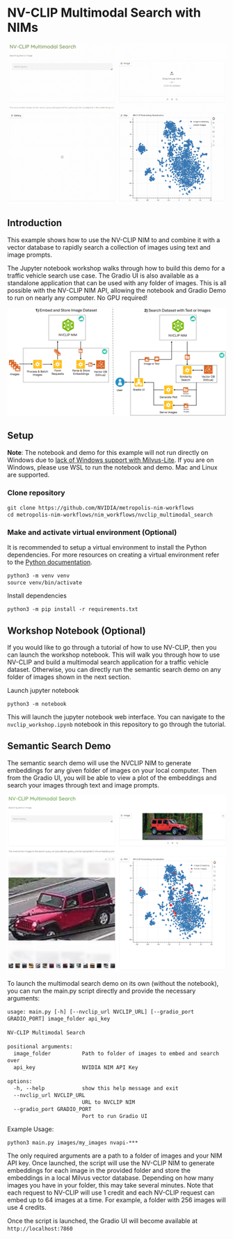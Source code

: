 # NV-CLIP Multimodal Search with NIMs

![semantic search demo](readme_assets/semantic_search.gif)

## Introduction

This example shows how to use the NV-CLIP NIM to and combine it with a vector database to rapidly search a collection of images using text and image prompts. 

The Jupyter notebook workshop walks through how to build this demo for a traffic vehicle search use case. The Gradio UI is also available as a standalone application that can be used with any folder of images. This is all possible with the NV-CLIP NIM API, allowing the notebook and Gradio Demo to run on nearly any computer. No GPU required!

![semantic search diagram](readme_assets/semantic_search_diagram.png)

## Setup

**Note**: The notebook and demo for this example will not run directly on Windows due to [lack of Windows support with Milvus-Lite](https://github.com/milvus-io/milvus/issues/34854). If you are on Windows, please use WSL to run the notebook and demo. Mac and Linux are supported. 

### Clone repository
```
git clone https://github.com/NVIDIA/metropolis-nim-workflows
cd metropolis-nim-workflows/nim_workflows/nvclip_multimodal_search
```

### Make and activate virtual environment (Optional)

It is recommended to setup a virtual environment to install the Python dependencies. For more resources on creating a virtual environment refer to the [Python documentation](https://docs.python.org/3/tutorial/venv.html). 

```
python3 -m venv venv 
source venv/bin/activate
```

Install dependencies
```
python3 -m pip install -r requirements.txt
```

## Workshop Notebook (Optional) 

If you would like to go through a tutorial of how to use NV-CLIP, then you can launch the workshop notebook. This will walk you through how to use NV-CLIP and build a multimodal search application for a traffic vehicle dataset. Otherwise, you can directly run the semantic search demo on any folder of images shown in the next section. 

Launch jupyter notebook
```
python3 -m notebook 
```

This will launch the jupyter notebook web interface. You can navigate to the ```nvclip_workshop.ipynb``` notebook in this repository to go through the tutorial. 

## Semantic Search Demo
The semantic search demo will use the NVCLIP NIM to generate embeddings for any given folder of images on your local computer. Then from the Gradio UI, you will be able to view a plot of the embeddings and search your images through text and image prompts. 


![Semantic Search UI](readme_assets/semantic_search_still.png)


To launch the multimodal search demo on its own (without the notebook), you can run the main.py script directly and provide the necessary arguments: 

```
usage: main.py [-h] [--nvclip_url NVCLIP_URL] [--gradio_port GRADIO_PORT] image_folder api_key

NV-CLIP Multimodal Search

positional arguments:
  image_folder          Path to folder of images to embed and search over
  api_key               NVIDIA NIM API Key

options:
  -h, --help            show this help message and exit
  --nvclip_url NVCLIP_URL
                        URL to NVCLIP NIM
  --gradio_port GRADIO_PORT
                        Port to run Gradio UI
```

Example Usage:

```
python3 main.py images/my_images nvapi-***
```

The only required arguments are a path to a folder of images and your NIM API key. Once launched, the script will use the NV-CLIP NIM to generate embeddings for each image in the provided folder and store the embeddings in a local Milvus vector database. Depending on how many images you have in your folder, this may take several minutes. Note that each request to NV-CLIP will use 1 credit and each NV-CLIP request can embed up to 64 images at a time. For example, a folder with 256 images will use 4 credits.

Once the script is launched, the Gradio UI will become available at ```http://localhost:7860```


